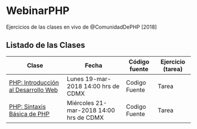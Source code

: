 # WebinarPHP
Ejercicios de las clases en vivo de @ComunidadDePHP [2018]

## Listado de las Clases

| Clase      | Fecha      | Código fuente | Ejercicio (tarea) |
| ---------- | ---------- | --------------------------| ------------------------------ |
| [PHP: Introducción al Desarrollo Web](https://www.facebook.com/ComunidadDePeHPe/videos/1474648475978611/)   | Lunes 19-mar-2018 14:00 hrs de CDMX   | Codigo Fuente | Tarea |
| [PHP: Sintaxis Básica de PHP](https://www.facebook.com/ComunidadDePeHPe/videos/1475276092582516/)   | Miércoles 21-mar-2018 14:00 hrs de CDMX   | Codigo Fuente | Tarea |
